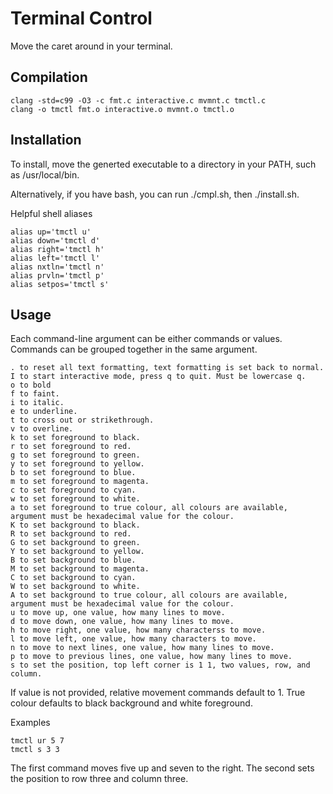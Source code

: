 # Terminal Control
Move the caret around in your terminal.

## Compilation
```
clang -std=c99 -O3 -c fmt.c interactive.c mvmnt.c tmctl.c
clang -o tmctl fmt.o interactive.o mvmnt.o tmctl.o
```
## Installation
To install, move the generted executable to a directory in your PATH, such as /usr/local/bin.

Alternatively, if you have bash, you can run ./cmpl.sh, then ./install.sh.

Helpful shell aliases
```
alias up='tmctl u'
alias down='tmctl d'
alias right='tmctl h'
alias left='tmctl l'
alias nxtln='tmctl n'
alias prvln='tmctl p'
alias setpos='tmctl s'
```
## Usage
Each command-line argument can be either commands or values.
Commands can be grouped together in the same argument.

```
. to reset all text formatting, text formatting is set back to normal.
I to start interactive mode, press q to quit. Must be lowercase q.
o to bold
f to faint.
i to italic.
e to underline.
t to cross out or strikethrough.
v to overline.
k to set foreground to black.
r to set foreground to red.
g to set foreground to green.
y to set foreground to yellow.
b to set foreground to blue.
m to set foreground to magenta.
c to set foreground to cyan.
w to set foreground to white.
a to set foreground to true colour, all colours are available, argument must be hexadecimal value for the colour.
K to set background to black.
R to set background to red.
G to set background to green.
Y to set background to yellow.
B to set background to blue.
M to set background to magenta.
C to set background to cyan.
W to set background to white.
A to set background to true colour, all colours are available, argument must be hexadecimal value for the colour.
u to move up, one value, how many lines to move.
d to move down, one value, how many lines to move.
h to move right, one value, how many characterss to move.
l to move left, one value, how many characters to move.
n to move to next lines, one value, how many lines to move.
p to move to previous lines, one value, how many lines to move.
s to set the position, top left corner is 1 1, two values, row, and column.
```
If value is not provided, relative movement commands default to 1.
True colour defaults to black background and white foreground.

Examples
```
tmctl ur 5 7
tmctl s 3 3
```
The first command moves five up and seven to the right. The second sets the position to row three and column three.
